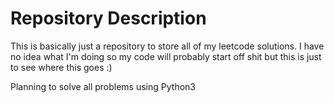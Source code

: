 # Repository Description
This is basically just a repository to store all of my leetcode solutions. I have no idea what I'm doing so my code will probably start off shit but this is just to see where this goes :)

Planning to solve all problems using Python3
